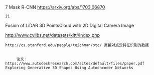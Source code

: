      
7    Mask R-CNN
    https://arxiv.org/abs/1703.06870


    21
Fusion of LiDAR 3D PointsCloud with 2D Digital Camera Image


   http://www.cvlibs.net/datasets/kitti/index.php

    http://cs.stanford.edu/people/teichman/stc/ 直接对点云特征识别的数据


         论文：https://www.autodeskresearch.com/sites/default/files/paper.pdf Exploring Generative 3D Shapes Using Autoencoder Networks